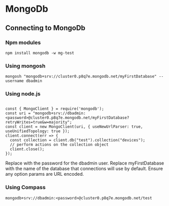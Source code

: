 # MongoDb

## Connecting to MongoDb

### Npm modules

`npm install mongodb -w mg-test`

### Using mongosh

`mongosh "mongodb+srv://cluster0.p8q7e.mongodb.net/myFirstDatabase" --username dbadmin`

### Using node.js

```

const { MongoClient } = require('mongodb');
const uri = "mongodb+srv://dbadmin:<password>@cluster0.p8q7e.mongodb.net/myFirstDatabase?retryWrites=true&w=majority";
const client = new MongoClient(uri, { useNewUrlParser: true, useUnifiedTopology: true });
client.connect(err => {
  const collection = client.db("test").collection("devices");
  // perform actions on the collection object
  client.close();
});
```

Replace <password> with the password for the dbadmin user. 
Replace myFirstDatabase with the name of the database that connections will use by default. 
Ensure any option params are URL encoded.


### Using Compass

`mongodb+srv://dbadmin:<password>@cluster0.p8q7e.mongodb.net/test`
